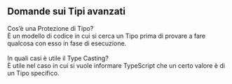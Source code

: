 <h2>Domande sui Tipi avanzati</h2>

<span>Cos’è una Protezione di Tipo?</span>
<br>
<span>È un modello di codice in cui si cerca un Tipo prima di provare a fare qualcosa con esso in fase di esecuzione.</span>
<br><br>
<span>In quali casi è utile il Type Casting?</span>
<br>
<span>È utile nel caso in cui si vuole informare TypeScript che un certo valore è di un Tipo specifico.</span>